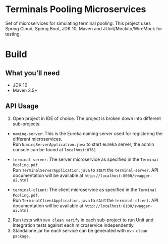 # Terminals Pooling Microservices

Set of microservices for simulating terminal pooling.
This project uses Spring Cloud, Spring Boot, JDK 10, Maven and JUnit/Mockito/WireMock for testing.

# Build
## What you’ll need
* JDK 10
* Maven 3.5+

## API Usage
1. Open project in IDE of choice. The project is broken down into different sub-projects.
* `naming-server`: This is the Eureka naming server used for registering the different microservices.<br>
Run `NamingServerApplication.java` to start eureka server, the admin console can be found at `localhost:8761`<br>
 
* `terminal-server`: The server microservice as specified in the `Terminal Pooling.pdf`.<br>
Run `TerminalServerApplication.java` to start the `terminal-server`. API documentation will be available at 
`http://localhost:8000/swagger-ui.html`<br>

* `terminal-client`: The client microservice as specified in the `Terminal Pooling.pdf`.<br>
Run `TerminalClientApplication.java` to start the `terminal-client`. API documentation will be available at 
`http://localhost:8100/swagger-ui.html`<br>

2. Run tests with `mvn clean verify` in each sub-project to run Unit and Integration tests against each microservice 
independently.
3. Standalone jar for each service can be generated with `mvn clean package`. 

